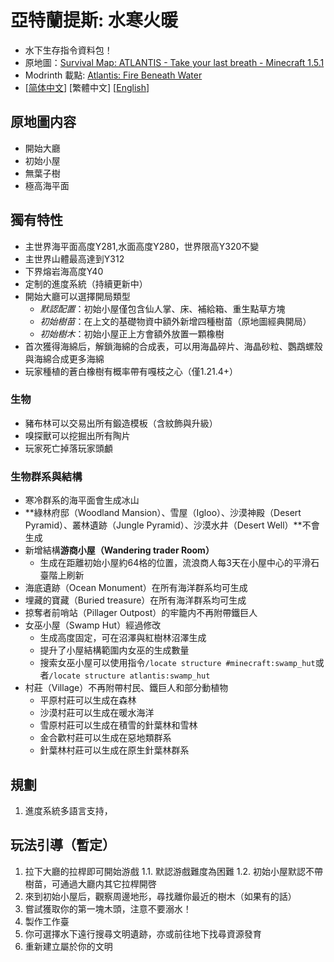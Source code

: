 # 亞特蘭提斯: 水寒火暖

- 水下生存指令資料包！
- 原地圖：[Survival Map: ATLANTIS - Take your last breath - Minecraft 1.5.1](https://www.planetminecraft.com/project/survival-map-atlantis---take-your-last-breath---minecraft-151/)
- Modrinth 載點: [Atlantis: Fire Beneath Water](https://modrinth.com/datapack/atlantis-firebeneathwater)
- [[简体中文](https://github.com/Mzhuangshao/atlantis/blob/main/README.md)]   [繁體中文]   [[English](https://github.com/Mzhuangshao/atlantis/blob/main/README_en_us.md)]

## 原地圖内容

- 開始大廳
- 初始小屋
- 無葉子樹
- 極高海平面

## 獨有特性

- 主世界海平面高度Y281,水面高度Y280，世界限高Y320不變
- 主世界山體最高達到Y312
- 下界熔岩海高度Y40
- 定制的進度系統（持續更新中）
- 開始大廳可以選擇開局類型
  - *默認配置*：初始小屋僅包含仙人掌、床、補給箱、重生點草方塊
  - *初始樹苗*：在上文的基礎物資中額外新增四種樹苗（原地圖經典開局）
  - *初始樹木*：初始小屋正上方會額外放置一顆橡樹
- 首次獲得海綿后，解鎖海綿的合成表，可以用海晶碎片、海晶砂粒、鸚鵡螺殼與海綿合成更多海綿
- 玩家種植的蒼白橡樹有概率帶有嘎枝之心（僅1.21.4+）

### 生物

- 豬布林可以交易出所有鍛造模板（含紋飾與升級）
- 嗅探獸可以挖掘出所有陶片
- 玩家死亡掉落玩家頭顱

### 生物群系與結構

- 寒冷群系的海平面會生成冰山
- **綠林府邸（Woodland Mansion）、雪屋（Igloo）、沙漠神殿（Desert Pyramid）、叢林遺跡（Jungle Pyramid）、沙漠水井（Desert Well）**不會生成
- 新增結構**游商小屋（Wandering trader Room）**
  - 生成在距離初始小屋約64格的位置，流浪商人每3天在小屋中心的平滑石臺階上刷新
- 海底遺跡（Ocean Monument）在所有海洋群系均可生成
- 埋藏的寶藏（Buried treasure）在所有海洋群系均可生成
- 掠奪者前哨站（Pillager Outpost）的牢籠内不再附帶鐵巨人
- 女巫小屋（Swamp Hut）經過修改
  - 生成高度固定，可在沼澤與紅樹林沼澤生成
  - 提升了小屋結構範圍内女巫的生成數量
  - 搜索女巫小屋可以使用指令`/locate structure #minecraft:swamp_hut`或者`/locate structure atlantis:swamp_hut`
- 村莊（Village）不再附帶村民、鐵巨人和部分動植物
  - 平原村莊可以生成在森林
  - 沙漠村莊可以生成在暖水海洋
  - 雪原村莊可以生成在積雪的針葉林和雪林
  - 金合歡村莊可以生成在惡地類群系
  - 針葉林村莊可以生成在原生針葉林群系

## 規劃

1. 進度系統多語言支持，

## 玩法引導（暫定）

1. 拉下大廳的拉桿即可開始游戲
  1.1. 默認游戲難度為困難
  1.2. 初始小屋默認不帶樹苗，可通過大廳内其它拉桿開啓
2. 來到初始小屋后，觀察周邊地形，尋找離你最近的樹木（如果有的話）
3. 嘗試獲取你的第一塊木頭，注意不要溺水！
4. 製作工作臺
5. 你可選擇水下遠行搜尋文明遺跡，亦或前往地下找尋資源發育
6. 重新建立屬於你的文明